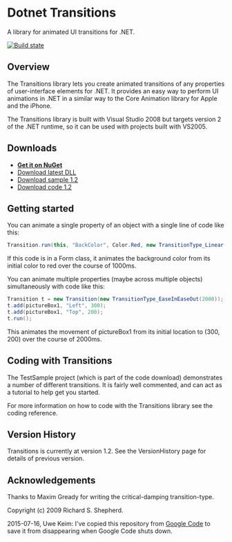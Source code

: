 # Dotnet Transitions

A library for animated UI transitions for .NET.

[![Build state](https://travis-ci.org/UweKeim/dot-net-transitions.svg?branch=master)](https://travis-ci.org/UweKeim/dot-net-transitions "Travis CI build status")

## Overview

The Transitions library lets you create animated transitions of any properties of user-interface elements for .NET. It provides an easy way to perform UI animations in .NET in a similar way to the Core Animation library for Apple and the iPhone.

The Transitions library is built with Visual Studio 2008 but targets version 2 of the .NET runtime, so it can be used with projects built with VS2005.

## Downloads

- [**Get it on NuGet**](https://www.nuget.org/packages/dot-net-transitions/)
- [Download latest DLL](https://github.com/UweKeim/dot-net-transitions/blob/master/Bin/Transitions/Transitions.dll?raw=true)
- [Download sample 1.2](https://github.com/UweKeim/dot-net-transitions/blob/master/Downloads/TransitionsSample_1_2.zip?raw=true)
- [Download code 1.2](https://github.com/UweKeim/dot-net-transitions/blob/master/Downloads/TransitionsCode_1_2.zip?raw=true)

## Getting started

You can animate a single property of an object with a single line of code like this:

```csharp
Transition.run(this, "BackColor", Color.Red, new TransitionType_Linear(1000));
```

If this code is in a Form class, it animates the background color from its initial color to red over the course of 1000ms.

You can animate multiple properties (maybe across multiple objects) simultaneously with code like this:

```csharp
Transition t = new Transition(new TransitionType_EaseInEaseOut(2000));
t.add(pictureBox1, "Left", 300);
t.add(pictureBox1, "Top", 200);
t.run();
```

This animates the movement of pictureBox1 from its initial location to (300, 200) over the course of 2000ms.

## Coding with Transitions

The TestSample project (which is part of the code download) demonstrates a number of different transitions. It is fairly well commented, and can act as a tutorial to help get you started.

For more information on how to code with the Transitions library see the coding reference.

## Version History

Transitions is currently at version 1.2. See the VersionHistory page for details of previous version.

## Acknowledgements

Thanks to Maxim Gready for writing the critical-damping transition-type.

Copyright (c) 2009 Richard S. Shepherd.

2015-07-16, Uwe Keim: I've copied this repository from [Google Code](https://code.google.com/p/dot-net-transitions/) to save it from disappearing when Google Code shuts down.
